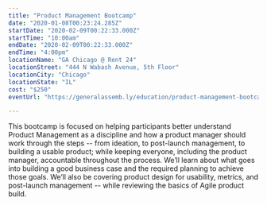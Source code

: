 ```yaml
---
title: "Product Management Bootcamp"
date: "2020-01-08T00:23:24.285Z"
startDate: "2020-02-09T00:22:33.000Z"
startTime: "10:00am"
endDate: "2020-02-09T00:22:33.000Z"
endTime: "4:00pm"
locationName: "GA Chicago @ Rent 24"
locationStreet: "444 N Wabash Avenue, 5th Floor"
locationCity: "Chicago"
locationState: "IL"
cost: "$250"
eventUrl: "https://generalassemb.ly/education/product-management-bootcamp/chicago/95442"

---
```


This bootcamp is focused on helping participants better understand Product Management as a discipline and how a product manager should work through the steps -- from ideation, to post-launch management, to building a usable product; while keeping everyone, including the product manager, accountable throughout the process. We’ll learn about what goes into building a good business case and the required planning to achieve those goals. We’ll also be covering product design for usability, metrics, and post-launch management -- while reviewing the basics of Agile product build.

